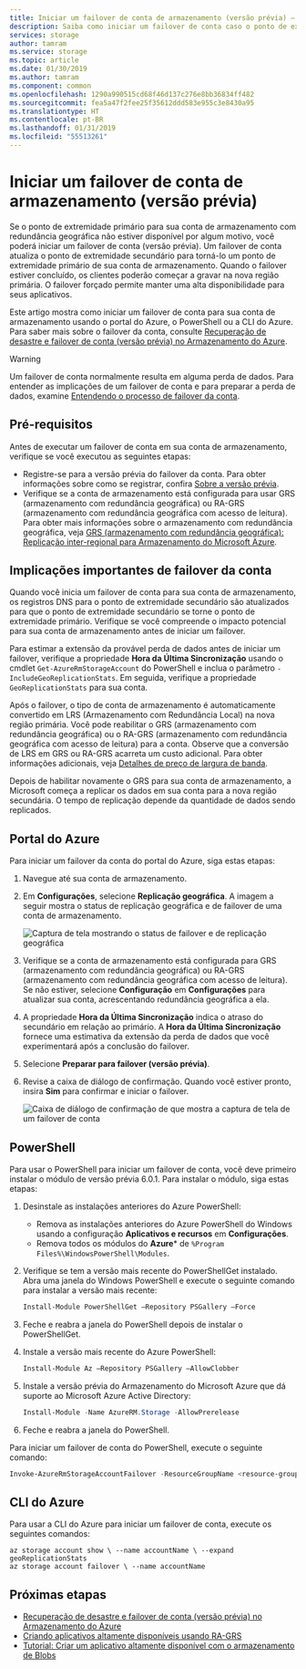 ```yaml
---
title: Iniciar um failover de conta de armazenamento (versão prévia) – Armazenamento do Azure
description: Saiba como iniciar um failover de conta caso o ponto de extremidade primário para sua conta de armazenamento não esteja disponível. O failover atualiza a região secundária para torná-la a região primária de sua conta de armazenamento.
services: storage
author: tamram
ms.service: storage
ms.topic: article
ms.date: 01/30/2019
ms.author: tamram
ms.component: common
ms.openlocfilehash: 1290a990515cd68f46d137c276e8bb36834ff482
ms.sourcegitcommit: fea5a47f2fee25f35612ddd583e955c3e8430a95
ms.translationtype: HT
ms.contentlocale: pt-BR
ms.lasthandoff: 01/31/2019
ms.locfileid: "55513261"
---
```

# <a name="initiate-a-storage-account-failover-preview"></a>Iniciar um failover de conta de armazenamento (versão prévia)

Se o ponto de extremidade primário para sua conta de armazenamento com redundância geográfica não estiver disponível por algum motivo, você poderá iniciar um failover de conta (versão prévia). Um failover de conta atualiza o ponto de extremidade secundário para torná-lo um ponto de extremidade primário de sua conta de armazenamento. Quando o failover estiver concluído, os clientes poderão começar a gravar na nova região primária. O failover forçado permite manter uma alta disponibilidade para seus aplicativos.

Este artigo mostra como iniciar um failover de conta para sua conta de armazenamento usando o portal do Azure, o PowerShell ou a CLI do Azure. Para saber mais sobre o failover da conta, consulte [Recuperação de desastre e failover de conta (versão prévia) no Armazenamento do Azure](storage-disaster-recovery-guidance.md).

> [!WARNING]
> Um failover de conta normalmente resulta em alguma perda de dados. Para entender as implicações de um failover de conta e para preparar a perda de dados, examine [Entendendo o processo de failover da conta](storage-disaster-recovery-guidance.md#understand-the-account-failover-process).

## <a name="prerequisites"></a>Pré-requisitos

Antes de executar um failover de conta em sua conta de armazenamento, verifique se você executou as seguintes etapas:

- Registre-se para a versão prévia do failover da conta. Para obter informações sobre como se registrar, confira [Sobre a versão prévia](storage-disaster-recovery-guidance.md#about-the-preview).
- Verifique se a conta de armazenamento está configurada para usar GRS (armazenamento com redundância geográfica) ou RA-GRS (armazenamento com redundância geográfica com acesso de leitura). Para obter mais informações sobre o armazenamento com redundância geográfica, veja [GRS (armazenamento com redundância geográfica): Replicação inter-regional para Armazenamento do Microsoft Azure](storage-redundancy-grs.md). 

## <a name="important-implications-of-account-failover"></a>Implicações importantes de failover da conta

Quando você inicia um failover de conta para sua conta de armazenamento, os registros DNS para o ponto de extremidade secundário são atualizados para que o ponto de extremidade secundário se torne o ponto de extremidade primário. Verifique se você compreende o impacto potencial para sua conta de armazenamento antes de iniciar um failover.

Para estimar a extensão da provável perda de dados antes de iniciar um failover, verifique a propriedade **Hora da Última Sincronização** usando o cmdlet `Get-AzureRmStorageAccount` do PowerShell e inclua o parâmetro `-IncludeGeoReplicationStats`. Em seguida, verifique a propriedade `GeoReplicationStats` para sua conta. 

Após o failover, o tipo de conta de armazenamento é automaticamente convertido em LRS (Armazenamento com Redundância Local) na nova região primária. Você pode reabilitar o GRS (armazenamento com redundância geográfica) ou o RA-GRS (armazenamento com redundância geográfica com acesso de leitura) para a conta. Observe que a conversão de LRS em GRS ou RA-GRS acarreta um custo adicional. Para obter informações adicionais, veja [Detalhes de preço de largura de banda](https://azure.microsoft.com/pricing/details/bandwidth/). 

Depois de habilitar novamente o GRS para sua conta de armazenamento, a Microsoft começa a replicar os dados em sua conta para a nova região secundária. O tempo de replicação depende da quantidade de dados sendo replicados.  

## <a name="azure-portal"></a>Portal do Azure

Para iniciar um failover da conta do portal do Azure, siga estas etapas:

1. Navegue até sua conta de armazenamento.
2. Em **Configurações**, selecione **Replicação geográfica**. A imagem a seguir mostra o status de replicação geográfica e de failover de uma conta de armazenamento.

    ![Captura de tela mostrando o status de failover e de replicação geográfica](media/storage-initiate-account-failover/portal-failover-prepare.png)

3. Verifique se a conta de armazenamento está configurada para GRS (armazenamento com redundância geográfica) ou RA-GRS (armazenamento com redundância geográfica com acesso de leitura). Se não estiver, selecione **Configuração** em **Configurações** para atualizar sua conta, acrescentando redundância geográfica a ela. 
4. A propriedade **Hora da Última Sincronização** indica o atraso do secundário em relação ao primário. A **Hora da Última Sincronização** fornece uma estimativa da extensão da perda de dados que você experimentará após a conclusão do failover.
5. Selecione **Preparar para failover (versão prévia)**. 
6. Revise a caixa de diálogo de confirmação. Quando você estiver pronto, insira **Sim** para confirmar e iniciar o failover.

    ![Caixa de diálogo de confirmação de que mostra a captura de tela de um failover de conta](media/storage-initiate-account-failover/portal-failover-confirm.png)

## <a name="powershell"></a>PowerShell

Para usar o PowerShell para iniciar um failover de conta, você deve primeiro instalar o módulo de versão prévia 6.0.1. Para instalar o módulo, siga estas etapas:

1. Desinstale as instalações anteriores do Azure PowerShell:

    - Remova as instalações anteriores do Azure PowerShell do Windows usando a configuração **Aplicativos e recursos** em **Configurações**.
    - Remova todos os módulos do **Azure*** de `%Program Files%\WindowsPowerShell\Modules`.
    
1. Verifique se tem a versão mais recente do PowerShellGet instalado. Abra uma janela do Windows PowerShell e execute o seguinte comando para instalar a versão mais recente:
 
    ```powershell
    Install-Module PowerShellGet –Repository PSGallery –Force
    ```
1. Feche e reabra a janela do PowerShell depois de instalar o PowerShellGet. 

1. Instale a versão mais recente do Azure PowerShell:

    ```powershell
    Install-Module Az –Repository PSGallery –AllowClobber
    ```

1. Instale a versão prévia do Armazenamento do Microsoft Azure que dá suporte ao Microsoft Azure Active Directory:
   
    ```powershell
    Install-Module -Name AzureRM.Storage -AllowPrerelease
    ```
1. Feche e reabra a janela do PowerShell.
 

Para iniciar um failover de conta do PowerShell, execute o seguinte comando:

```powershell
Invoke-AzureRmStorageAccountFailover -ResourceGroupName <resource-group-name> -Name <account-name> 
```

## <a name="azure-cli"></a>CLI do Azure

Para usar a CLI do Azure para iniciar um failover de conta, execute os seguintes comandos:

```cli
az storage account show \ --name accountName \ --expand geoReplicationStats
az storage account failover \ --name accountName
```

## <a name="next-steps"></a>Próximas etapas

- [Recuperação de desastre e failover de conta (versão prévia) no Armazenamento do Azure](storage-disaster-recovery-guidance.md)
- [Criando aplicativos altamente disponíveis usando RA-GRS](storage-designing-ha-apps-with-ragrs.md)
- [Tutorial: Criar um aplicativo altamente disponível com o armazenamento de Blobs](../blobs/storage-create-geo-redundant-storage.md) 
